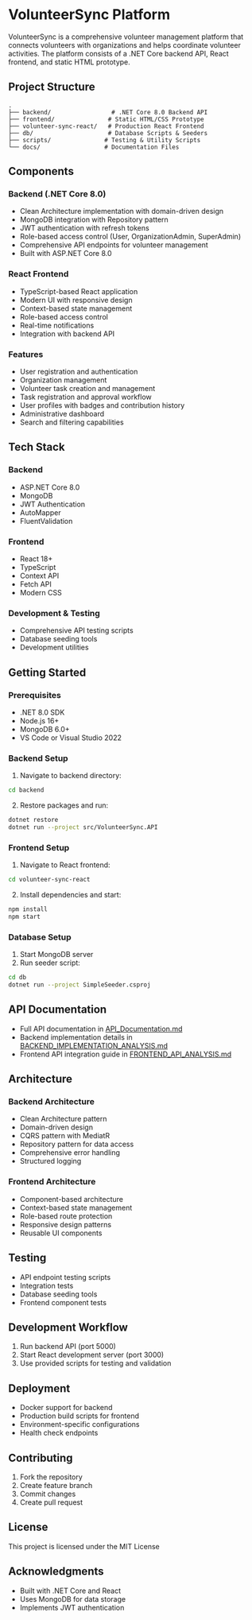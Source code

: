 # VolunteerSync Platform

VolunteerSync is a comprehensive volunteer management platform that connects volunteers with organizations and helps coordinate volunteer activities. The platform consists of a .NET Core backend API, React frontend, and static HTML prototype.

## Project Structure

```
.
├── backend/                 # .NET Core 8.0 Backend API
├── frontend/               # Static HTML/CSS Prototype
├── volunteer-sync-react/   # Production React Frontend
├── db/                     # Database Scripts & Seeders
├── scripts/               # Testing & Utility Scripts
└── docs/                  # Documentation Files
```

## Components

### Backend (.NET Core 8.0)

- Clean Architecture implementation with domain-driven design
- MongoDB integration with Repository pattern
- JWT authentication with refresh tokens
- Role-based access control (User, OrganizationAdmin, SuperAdmin)
- Comprehensive API endpoints for volunteer management
- Built with ASP.NET Core 8.0

### React Frontend

- TypeScript-based React application
- Modern UI with responsive design
- Context-based state management
- Role-based access control
- Real-time notifications
- Integration with backend API

### Features

- User registration and authentication
- Organization management
- Volunteer task creation and management
- Task registration and approval workflow
- User profiles with badges and contribution history
- Administrative dashboard
- Search and filtering capabilities

## Tech Stack

### Backend

- ASP.NET Core 8.0
- MongoDB
- JWT Authentication
- AutoMapper
- FluentValidation

### Frontend

- React 18+
- TypeScript
- Context API
- Fetch API
- Modern CSS

### Development & Testing

- Comprehensive API testing scripts
- Database seeding tools
- Development utilities

## Getting Started

### Prerequisites

- .NET 8.0 SDK
- Node.js 16+
- MongoDB 6.0+
- VS Code or Visual Studio 2022

### Backend Setup

1. Navigate to backend directory:

```bash
cd backend
```

2. Restore packages and run:

```bash
dotnet restore
dotnet run --project src/VolunteerSync.API
```

### Frontend Setup

1. Navigate to React frontend:

```bash
cd volunteer-sync-react
```

2. Install dependencies and start:

```bash
npm install
npm start
```

### Database Setup

1. Start MongoDB server
2. Run seeder script:

```bash
cd db
dotnet run --project SimpleSeeder.csproj
```

## API Documentation

- Full API documentation in [API_Documentation.md](API_Documentation.md)
- Backend implementation details in [BACKEND_IMPLEMENTATION_ANALYSIS.md](BACKEND_IMPLEMENTATION_ANALYSIS.md)
- Frontend API integration guide in [FRONTEND_API_ANALYSIS.md](FRONTEND_API_ANALYSIS.md)

## Architecture

### Backend Architecture

- Clean Architecture pattern
- Domain-driven design
- CQRS pattern with MediatR
- Repository pattern for data access
- Comprehensive error handling
- Structured logging

### Frontend Architecture

- Component-based architecture
- Context-based state management
- Role-based route protection
- Responsive design patterns
- Reusable UI components

## Testing

- API endpoint testing scripts
- Integration tests
- Database seeding tools
- Frontend component tests

## Development Workflow

1. Run backend API (port 5000)
2. Start React development server (port 3000)
3. Use provided scripts for testing and validation

## Deployment

- Docker support for backend
- Production build scripts for frontend
- Environment-specific configurations
- Health check endpoints

## Contributing

1. Fork the repository
2. Create feature branch
3. Commit changes
4. Create pull request

## License

This project is licensed under the MIT License

## Acknowledgments

- Built with .NET Core and React
- Uses MongoDB for data storage
- Implements JWT authentication
